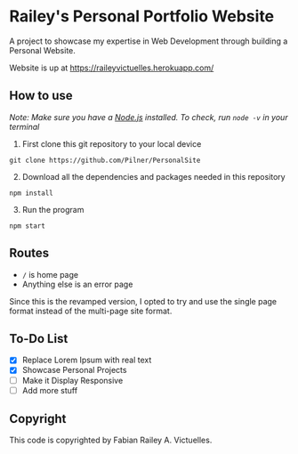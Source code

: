 # Railey's Personal Portfolio Website

A project to showcase my expertise in Web Development through building a Personal Website.

Website is up at https://raileyvictuelles.herokuapp.com/

## How to use

*Note: Make sure you have a [Node.js](https://nodejs.org/en/) installed. To check, run `node -v` in your terminal*

1. First clone this git repository to your local device
```
git clone https://github.com/Pilner/PersonalSite
```
2. Download all the dependencies and packages needed in this repository
```
npm install
```
3. Run the program
```
npm start
```

## Routes

* `/` is home page
* Anything else is an error page

Since this is the revamped version, I opted to try and use the single page format instead of the multi-page site format.

## To-Do List

- [x] Replace Lorem Ipsum with real text
- [x] Showcase Personal Projects
- [ ] Make it Display Responsive
- [ ] Add more stuff

## Copyright
This code is copyrighted by Fabian Railey A. Victuelles.
